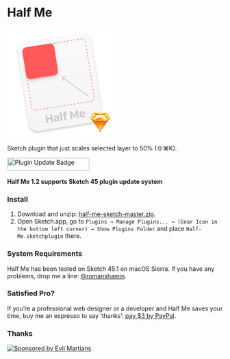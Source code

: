 # Half Me

<img width="256" height="256" src="images/half-me-icon@2x.png" title="Half Me Icon">

Sketch plugin that just scales selected layer to 50% (⇧⌘K).

<img width="192" height="30" src="https://osom.coffee/files/002/419/551/2419551/original/plugin-updates_2x.png" title="Plugin Update Badge">

**Half Me 1.2 supports Sketch 45 plugin update system**

### Install

1. Download and unzip: [half-me-sketch-master.zip].
2. Open Sketch.app, go to `Plugins → Manage Plugins... → (Gear Icon in the bottom left corner) → Show Plugins Folder` and place `Half-Me.sketchplugin` there.

[half-me-sketch-master.zip]: https://github.com/romashamin/half-me-sketch/archive/master.zip

### System Requirements

Half Me has been tested on Sketch 45.1 on macOS Sierra. If you have any problems, drop me a line: [@romanshamin].

[@romanshamin]: https://twitter.com/romanshamin

### Satisfied Pro?

If you’re a professional web designer or a developer and Half Me saves your time, buy me an espresso to say ‘thanks’: [pay $3 by PayPal].

[pay $3 by PayPal]: https://www.paypal.me/romanshamin/3

### Thanks

<a href="https://evilmartians.com/?utm_source=half-me">
<img src="https://evilmartians.com/badges/sponsored-by-evil-martians.svg" alt="Sponsored by Evil Martians" width="236" height="54"></a>
